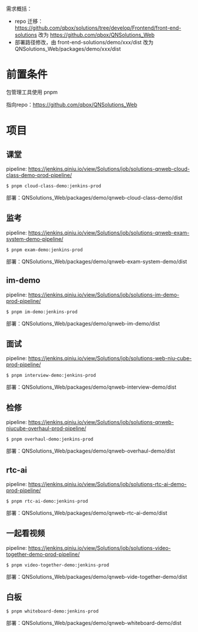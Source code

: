 需求概括：
* repo 迁移：https://github.com/qbox/solutions/tree/develop/Frontend/front-end-solutions 改为 https://github.com/qbox/QNSolutions_Web
* 部署路径修改，由 front-end-solutions/demo/xxx/dist 改为 QNSolutions_Web/packages/demo/xxx/dist

# 前置条件

包管理工具使用 pnpm

指向repo：https://github.com/qbox/QNSolutions_Web

# 项目

## 课堂

pipeline: https://jenkins.qiniu.io/view/Solutions/job/solutions-qnweb-cloud-class-demo-prod-pipeline/

```shell
$ pnpm cloud-class-demo:jenkins-prod
```

部署：QNSolutions_Web/packages/demo/qnweb-cloud-class-demo/dist

## 监考

pipeline: https://jenkins.qiniu.io/view/Solutions/job/solutions-qnweb-exam-system-demo-pipeline/

```shell
$ pnpm exam-demo:jenkins-prod
```

部署：QNSolutions_Web/packages/demo/qnweb-exam-system-demo/dist

## im-demo

pipeline: https://jenkins.qiniu.io/view/Solutions/job/solutions-im-demo-prod-pipeline/

```shell
$ pnpm im-demo:jenkins-prod
```

部署：QNSolutions_Web/packages/demo/qnweb-im-demo/dist

## 面试

pipeline: https://jenkins.qiniu.io/view/Solutions/job/solutions-web-niu-cube-prod-pipeline/

```shell
$ pnpm interview-demo:jenkins-prod
```

部署：QNSolutions_Web/packages/demo/qnweb-interview-demo/dist

## 检修

pipeline: https://jenkins.qiniu.io/view/Solutions/job/solutions-qnweb-niucube-overhaul-prod-pipeline/

```shell
$ pnpm overhaul-demo:jenkins-prod
```

部署：QNSolutions_Web/packages/demo/qnweb-overhaul-demo/dist

## rtc-ai

pipeline: https://jenkins.qiniu.io/view/Solutions/job/solutions-rtc-ai-demo-prod-pipeline/

```shell
$ pnpm rtc-ai-demo:jenkins-prod
```

部署：QNSolutions_Web/packages/demo/qnweb-rtc-ai-demo/dist

## 一起看视频

pipeline: https://jenkins.qiniu.io/view/Solutions/job/solutions-video-together-demo-prod-pipeline/

```shell
$ pnpm video-together-demo:jenkins-prod
```

部署：QNSolutions_Web/packages/demo/qnweb-vide-together-demo/dist

## 白板

```shell
$ pnpm whiteboard-demo:jenkins-prod
```

部署：QNSolutions_Web/packages/demo/qnweb-whiteboard-demo/dist
